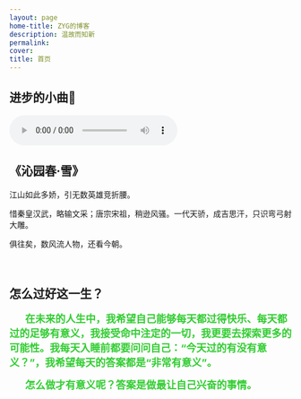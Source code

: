 ```yaml
---
layout: page
home-title: ZYG的博客
description: 温故而知新
permalink: 
cover: 
title: 首页
---
```




## 进步的小曲🎵

<audio controls loop>
  <source src="/assets/audio/进步的小曲.mp3" type="audio/mp3">
</audio>



## 《沁园春·雪》

江山如此多娇，引无数英雄竞折腰。

惜秦皇汉武，略输文采；唐宗宋祖，稍逊风骚。一代天骄，成吉思汗，只识弯弓射大雕。

俱往矣，数风流人物，还看今朝。

　

## 怎么过好这一生？

　　**<font size = '4' color='LimeGreen'>在未来的人生中，我希望自己能够每天都过得快乐、每天都过的足够有意义，我接受命中注定的一切，我更要去探索更多的可能性。我每天入睡前都要问问自己：“今天过的有没有意义？”，我希望每天的答案都是“非常有意义”。</font>**

　　**<font size = '4' color='LimeGreen'>怎么做才有意义呢？答案是做最让自己兴奋的事情。</font>**